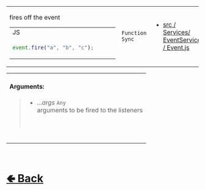 <table>
<tr><td>

fires off the event<br>

<table>

<tr><td> JS </td></tr>

<tr><td>

```js
event.fire("a", "b", "c");      
```

</td></tr>
</table>

</td><td> 

`Function` `Sync`

</td><td>

- [src / Services/ EventService / Event.js](https://github.com/paishee/noscord.js/blob/main/src/Services/EventService/Event.js)

</td></tr>

</table>

<table>
<tr>

<td>

#### Arguments:
> - *...args* `Any`<br>
> arguments to be fired to the listeners<br>
> <br>

<br>

</td>

</table>

<br> <h1> [🢀 Back](https://github.com/paishee/noscord.js/wiki/Event) </h1>